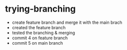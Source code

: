 # trying-branching
- create feature branch and merge it with the main brach
- created the feature branch
- tested the branching & merging
- commit 4 on feature branch
- commit 5 on main branch
